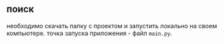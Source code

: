 ## поиск

необходимо скачать папку с проектом и запустить локально на своем компьютере. точка запуска приложения - файл `main.py`.
